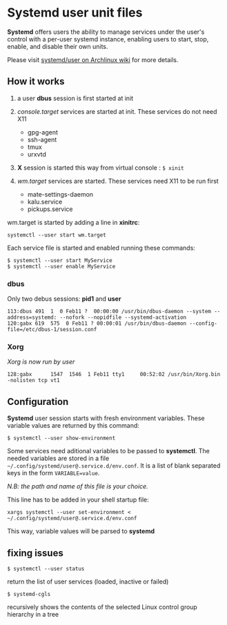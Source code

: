 
# Systemd user unit files


__Systemd__ offers users the ability to manage services under the user's control with a per-user systemd instance, enabling users to start, stop, enable, and disable their own units. 

Please visit [systemd/user on Archlinux wiki](https://wiki.archlinux.org/index.php/Systemd/User) for more details.

## How it works

1. a user __dbus__ session is first started at init

2. *console.target* services are started at init. These services do not need X11
    + gpg-agent
    + ssh-agent
    + tmux
    + urxvtd
    
3. **X** session is started this way from virtual console : `$ xinit`
    
4. *wm.target* services are started. These services need X11 to be run first
    + mate-settings-daemon
    + kalu.service
    + pickups.service
    
wm.target is started by adding a line in **xinitrc**:

`systemctl --user start wm.target`
    
Each service file is started and enabled running these commands:
```
$ systemctl --user start MyService
$ systemctl --user enable MyService
```

### dbus
Only two debus sessions: **pid1** and **user**
```
113:dbus 491  1  0 Feb11 ?  00:00:00 /usr/bin/dbus-daemon --system --address=systemd: --nofork --nopidfile --systemd-activation
120:gabx 619  575  0 Feb11 ? 00:00:01 /usr/bin/dbus-daemon --config-file=/etc/dbus-1/session.conf
```

### Xorg
_Xorg is now run by user_
```
128:gabx      1547  1546  1 Feb11 tty1     00:52:02 /usr/bin/Xorg.bin -nolisten tcp vt1
```

## Configuration


__Systemd__ user session starts with fresh environment variables. These variable 
values are returned by this command:
```
$ systemctl --user show-environment
```

Some services need aditional variables to be passed to __systemctl__. The needed
variables are stored in a file `~/.config/systemd/user@.service.d/env.conf`. It is 
a list of blank separated keys in the form `VARIABLE=value`.

*N.B: the path and name of this file is your choice.*

This line has to be added in your shell startup file:
```
xargs systemctl --user set-environment < ~/.config/systemd/user@.service.d/env.conf
```

This way, variable values will be parsed to __systemd__

## fixing issues

```
$ systemctl --user status
```
return the list of user services (loaded, inactive or failed)

```
$ systemd-cgls
```
recursively shows the contents of the selected Linux control group hierarchy in a 
tree

    